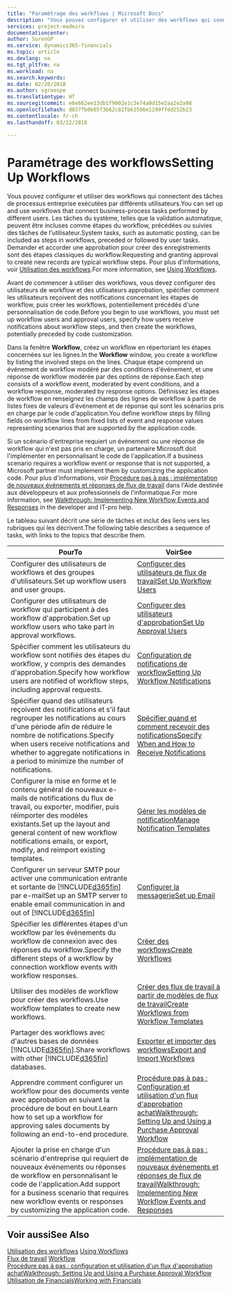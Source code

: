```yaml
---
title: "Paramétrage des workflows | Microsoft Docs"
description: "Vous pouvez configurer et utiliser des workflows qui connectent des tâches de processus entreprise exécutées par différents utilisateurs. Les tâches du système, telles que la validation automatique, peuvent être incluses comme étapes du workflow, précédées ou suivies des tâches de l'utilisateur. Demander et accorder une approbation pour créer des enregistrements sont des étapes classiques du workflow."
services: project-madeira
documentationcenter: 
author: SorenGP
ms.service: dynamics365-financials
ms.topic: article
ms.devlang: na
ms.tgt_pltfrm: na
ms.workload: na
ms.search.keywords: 
ms.date: 02/20/2018
ms.author: sgroespe
ms.translationtype: HT
ms.sourcegitcommit: e6e662ee13db1f9002e1c3e74a0d15e2aa2e2a98
ms.openlocfilehash: d837fb0b85f3b62c82fb63596e1299ffdd252b23
ms.contentlocale: fr-ch
ms.lasthandoff: 03/22/2018

---
```

# <a name="setting-up-workflows"></a><span data-ttu-id="d0138-105">Paramétrage des workflows</span><span class="sxs-lookup"><span data-stu-id="d0138-105">Setting Up Workflows</span></span>
<span data-ttu-id="d0138-106">Vous pouvez configurer et utiliser des workflows qui connectent des tâches de processus entreprise exécutées par différents utilisateurs.</span><span class="sxs-lookup"><span data-stu-id="d0138-106">You can set up and use workflows that connect business-process tasks performed by different users.</span></span> <span data-ttu-id="d0138-107">Les tâches du système, telles que la validation automatique, peuvent être incluses comme étapes du workflow, précédées ou suivies des tâches de l'utilisateur.</span><span class="sxs-lookup"><span data-stu-id="d0138-107">System tasks, such as automatic posting, can be included as steps in workflows, preceded or followed by user tasks.</span></span> <span data-ttu-id="d0138-108">Demander et accorder une approbation pour créer des enregistrements sont des étapes classiques du workflow.</span><span class="sxs-lookup"><span data-stu-id="d0138-108">Requesting and granting approval to create new records are typical workflow steps.</span></span> <span data-ttu-id="d0138-109">Pour plus d'informations, voir [Utilisation des workflows](across-use-workflows.md).</span><span class="sxs-lookup"><span data-stu-id="d0138-109">For more information, see [Using Workflows](across-use-workflows.md).</span></span>  

 <span data-ttu-id="d0138-110">Avant de commencer à utiliser des workflows, vous devez configurer des utilisateurs de workflow et des utilisateurs approbation, spécifier comment les utilisateurs reçoivent des notifications concernant les étapes de workflow, puis créer les workflows, potentiellement précédés d'une personnalisation de code.</span><span class="sxs-lookup"><span data-stu-id="d0138-110">Before you begin to use workflows, you must set up workflow users and approval users, specify how users receive notifications about workflow steps, and then create the workflows, potentially preceded by code customization.</span></span>  

 <span data-ttu-id="d0138-111">Dans la fenêtre **Workflow**, créez un workflow en répertoriant les étapes concernées sur les lignes.</span><span class="sxs-lookup"><span data-stu-id="d0138-111">In the **Workflow** window, you create a workflow by listing the involved steps on the lines.</span></span> <span data-ttu-id="d0138-112">Chaque étape comprend un événement de workflow modéré par des conditions d'événement, et une réponse de workflow modérée par des options de réponse.</span><span class="sxs-lookup"><span data-stu-id="d0138-112">Each step consists of a workflow event, moderated by event conditions, and a workflow response, moderated by response options.</span></span> <span data-ttu-id="d0138-113">Définissez les étapes de workflow en renseignez les champs des lignes de workflow à partir de listes fixes de valeurs d'événement et de réponse qui sont les scénarios pris en charge par le code d'application.</span><span class="sxs-lookup"><span data-stu-id="d0138-113">You define workflow steps by filling fields on workflow lines from fixed lists of event and response values representing scenarios that are supported by the application code.</span></span>  

 <span data-ttu-id="d0138-114">Si un scénario d'entreprise requiert un événement ou une réponse de workflow qui n'est pas pris en charge, un partenaire Microsoft doit l'implémenter en personnalisant le code de l'application.</span><span class="sxs-lookup"><span data-stu-id="d0138-114">If a business scenario requires a workflow event or response that is not supported, a Microsoft partner must implement them by customizing the application code.</span></span> <span data-ttu-id="d0138-115">Pour plus d'informations, voir [Procédure pas à pas : implémentation de nouveaux événements et réponses de flux de travail](/dynamics-nav/Walkthrough--Implementing-New-Workflow-Events-and-Responses) dans l'Aide destinée aux développeurs et aux professionnels de l'informatique.</span><span class="sxs-lookup"><span data-stu-id="d0138-115">For more information, see [Walkthrough: Implementing New Workflow Events and Responses](/dynamics-nav/Walkthrough--Implementing-New-Workflow-Events-and-Responses) in the developer and IT-pro help.</span></span>

 <span data-ttu-id="d0138-116">Le tableau suivant décrit une série de tâches et inclut des liens vers les rubriques qui les décrivent.</span><span class="sxs-lookup"><span data-stu-id="d0138-116">The following table describes a sequence of tasks, with links to the topics that describe them.</span></span>  

|<span data-ttu-id="d0138-117">**Pour**</span><span class="sxs-lookup"><span data-stu-id="d0138-117">**To**</span></span>|<span data-ttu-id="d0138-118">**Voir**</span><span class="sxs-lookup"><span data-stu-id="d0138-118">**See**</span></span>|  
|------------|-------------|  
|<span data-ttu-id="d0138-119">Configurer des utilisateurs de workflows et des groupes d'utilisateurs.</span><span class="sxs-lookup"><span data-stu-id="d0138-119">Set up workflow users and user groups.</span></span>|[<span data-ttu-id="d0138-120">Configurer des utilisateurs de flux de travail</span><span class="sxs-lookup"><span data-stu-id="d0138-120">Set Up Workflow Users</span></span>](across-how-to-set-up-workflow-users.md)|  
|<span data-ttu-id="d0138-121">Configurer des utilisateurs de workflow qui participent à des workflow d'approbation.</span><span class="sxs-lookup"><span data-stu-id="d0138-121">Set up workflow users who take part in approval workflows.</span></span>|[<span data-ttu-id="d0138-122">Configurer des utilisateurs d'approbation</span><span class="sxs-lookup"><span data-stu-id="d0138-122">Set Up Approval Users</span></span>](across-how-to-set-up-approval-users.md)|  
|<span data-ttu-id="d0138-123">Spécifier comment les utilisateurs du workflow sont notifiés des étapes du workflow, y compris des demandes d'approbation.</span><span class="sxs-lookup"><span data-stu-id="d0138-123">Specify how workflow users are notified of workflow steps, including approval requests.</span></span>|[<span data-ttu-id="d0138-124">Configuration de notifications de workflow</span><span class="sxs-lookup"><span data-stu-id="d0138-124">Setting Up Workflow Notifications</span></span>](across-setting-up-workflow-notifications.md)|  
|<span data-ttu-id="d0138-125">Spécifier quand des utilisateurs reçoivent des notifications et s'il faut regrouper les notifications au cours d'une période afin de réduire le nombre de notifications.</span><span class="sxs-lookup"><span data-stu-id="d0138-125">Specify when users receive notifications and whether to aggregate notifications in a period to minimize the number of notifications.</span></span>|[<span data-ttu-id="d0138-126">Spécifier quand et comment recevoir des notifications</span><span class="sxs-lookup"><span data-stu-id="d0138-126">Specify When and How to Receive Notifications</span></span>](across-how-to-specify-when-and-how-to-receive-notifications.md)|  
|<span data-ttu-id="d0138-127">Configurer la mise en forme et le contenu général de nouveaux e\-mails de notifications du flux de travail, ou exporter, modifier, puis réimporter des modèles existants.</span><span class="sxs-lookup"><span data-stu-id="d0138-127">Set up the layout and general content of new workflow notifications emails, or export, modify, and reimport existing templates.</span></span>|[<span data-ttu-id="d0138-128">Gérer les modèles de notification</span><span class="sxs-lookup"><span data-stu-id="d0138-128">Manage Notification Templates</span></span>](across-how-to-manage-notification-templates.md)|  
|<span data-ttu-id="d0138-129">Configurer un serveur SMTP pour activer une communication entrante et sortante de [!INCLUDE[d365fin](includes/d365fin_md.md)] par e-mail</span><span class="sxs-lookup"><span data-stu-id="d0138-129">Set up an SMTP server to enable email communication in and out of [!INCLUDE[d365fin](includes/d365fin_md.md)]</span></span>|[<span data-ttu-id="d0138-130">Configurer la messagerie</span><span class="sxs-lookup"><span data-stu-id="d0138-130">Set up Email</span></span>](madeira-how-setup-email.md)|
|<span data-ttu-id="d0138-131">Spécifier les différentes étapes d'un workflow par les événements du workflow de connexion avec des réponses du workflow.</span><span class="sxs-lookup"><span data-stu-id="d0138-131">Specify the different steps of a workflow by connection workflow events with workflow responses.</span></span>|[<span data-ttu-id="d0138-132">Créer des workflows</span><span class="sxs-lookup"><span data-stu-id="d0138-132">Create Workflows</span></span>](across-how-to-create-workflows.md)|  
|<span data-ttu-id="d0138-133">Utiliser des modèles de workflow pour créer des workflows.</span><span class="sxs-lookup"><span data-stu-id="d0138-133">Use workflow templates to create new workflows.</span></span>|[<span data-ttu-id="d0138-134">Créer des flux de travail à partir de modèles de flux de travail</span><span class="sxs-lookup"><span data-stu-id="d0138-134">Create Workflows from Workflow Templates</span></span>](across-how-to-create-workflows-from-workflow-templates.md)|  
|<span data-ttu-id="d0138-135">Partager des workflows avec d'autres bases de données [!INCLUDE[d365fin](includes/d365fin_md.md)].</span><span class="sxs-lookup"><span data-stu-id="d0138-135">Share workflows with other [!INCLUDE[d365fin](includes/d365fin_md.md)] databases.</span></span>|[<span data-ttu-id="d0138-136">Exporter et importer des workflows</span><span class="sxs-lookup"><span data-stu-id="d0138-136">Export and Import Workflows</span></span>](across-how-to-export-and-import-workflows.md)|  
|<span data-ttu-id="d0138-137">Apprendre comment configurer un workflow pour des documents vente avec approbation en suivant la procédure de bout en bout.</span><span class="sxs-lookup"><span data-stu-id="d0138-137">Learn how to set up a workflow for approving sales documents by following an end-to-end procedure.</span></span>|[<span data-ttu-id="d0138-138">Procédure pas à pas : Configuration et utilisation d'un flux d'approbation achat</span><span class="sxs-lookup"><span data-stu-id="d0138-138">Walkthrough: Setting Up and Using a Purchase Approval Workflow</span></span>](walkthrough-setting-up-and-using-a-purchase-approval-workflow.md)|  
|<span data-ttu-id="d0138-139">Ajouter la prise en charge d'un scénario d'entreprise qui requiert de nouveaux événements ou réponses de workflow en personnalisant le code de l'application.</span><span class="sxs-lookup"><span data-stu-id="d0138-139">Add support for a business scenario that requires new workflow events or responses by customizing the application code.</span></span>|[<span data-ttu-id="d0138-140">Procédure pas à pas : implémentation de nouveaux événements et réponses de flux de travail</span><span class="sxs-lookup"><span data-stu-id="d0138-140">Walkthrough: Implementing New Workflow Events and Responses</span></span>](/dynamics-nav/Walkthrough--Implementing-New-Workflow-Events-and-Responses)|  

## <a name="see-also"></a><span data-ttu-id="d0138-141">Voir aussi</span><span class="sxs-lookup"><span data-stu-id="d0138-141">See Also</span></span>  
 <span data-ttu-id="d0138-142">[Utilisation des workflows](across-use-workflows.md) </span><span class="sxs-lookup"><span data-stu-id="d0138-142">[Using Workflows](across-use-workflows.md) </span></span>  
 <span data-ttu-id="d0138-143">[Flux de travail](across-workflow.md) </span><span class="sxs-lookup"><span data-stu-id="d0138-143">[Workflow](across-workflow.md) </span></span>  
 [<span data-ttu-id="d0138-144">Procédure pas à pas : configuration et utilisation d'un flux d'approbation achat</span><span class="sxs-lookup"><span data-stu-id="d0138-144">Walkthrough: Setting Up and Using a Purchase Approval Workflow</span></span>](walkthrough-setting-up-and-using-a-purchase-approval-workflow.md)  
 [<span data-ttu-id="d0138-145">Utilisation de Financials</span><span class="sxs-lookup"><span data-stu-id="d0138-145">Working with Financials</span></span>](ui-work-product.md)

